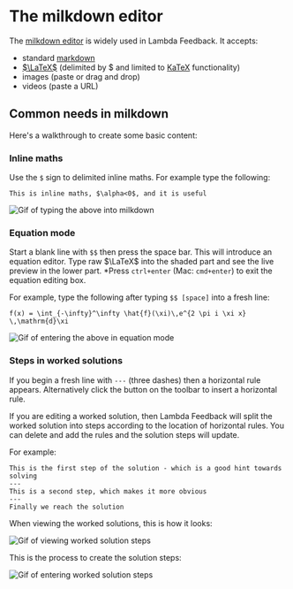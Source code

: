 # The milkdown editor

The [milkdown editor](https://milkdown.dev/online-demo) is widely used in Lambda Feedback. It accepts:

- standard [markdown](https://www.markdownguide.org/basic-syntax/)
- [$\LaTeX$](https://www.overleaf.com/learn/latex/Learn_LaTeX_in_30_minutes) (delimited by $ and limited to [KaTeX](https://www.katex.org) functionality)
- images (paste or drag and drop)
- videos (paste a URL)

## Common needs in milkdown

Here's a walkthrough to create some basic content:

### Inline maths

Use the `$` sign to delimited inline maths. For example type the following:

```This is inline maths, $\alpha<0$, and it is useful```

![Gif of typing the above into milkdown](images/inline_maths.gif)

### Equation mode

Start a blank line with `$$` then press the space bar. This will introduce an equation editor. Type raw $\LaTeX$ into the shaded part and see the live preview in the lower part. *Press `ctrl+enter` (Mac: `cmd+enter`) to exit the equation editing box. 

For example, type the following after typing `$$ [space]` into a fresh line:

```f(x) = \int_{-\infty}^\infty \hat{f}(\xi)\,e^{2 \pi i \xi x} \,\mathrm{d}\xi```

![Gif of entering the above in equation mode](images/equation_mode.gif)

### Steps in worked solutions

If you begin a fresh line with `---` (three dashes) then a horizontal rule appears. Alternatively click the button on the toolbar to insert a horizontal rule. 

If you are editing a worked solution, then Lambda Feedback will split the worked solution into steps according to the location of horizontal rules. You can delete and add the rules and the solution steps will update.

For example:

```This is the first step of the solution - which is a good hint towards solving```<br>
```--- ```<br>
```This is a second step, which makes it more obvious```<br>
```---```<br>
```Finally we reach the solution```

When viewing the worked solutions, this is how it looks:

![Gif of viewing worked solution steps](images/viewing_worked_solution_steps.gif)

This is the process to create the solution steps:

![Gif of entering worked solution steps](images/Entering_worked_solution_steps.gif)




